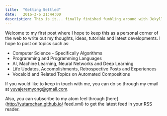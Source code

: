 ```yaml
---
title:  "Getting Settled"
date:   2016-3-6 21:44:00
description: This is it... finally finished fumbling around with Jekyll.
---
```


Welcome to my first post where I hope to keep this as a personal corner of the web to write out my thoughts, ideas, tutorials and latest developments. I hope to post on topics such as:

* Computer Science - Specifically Algorithms
* Programming and Programming Languages
* AI, Machine Learning, Neural Networks and Deep Learning
* Life Updates, Accomplishments, Retrospective Posts and Experiences
* Vocaloid and Related Topics on Automated Compositions

If you would like to keep in touch with me, you can do so through my email at [yuyajeremyong@gmail.com](mailto:yuyajeremyong@gmail.com).

Also, you can subscribe to my atom feel through [here](http://yutarochan.github.io/ feed.xml) to get the latest feed in your RSS reader.
